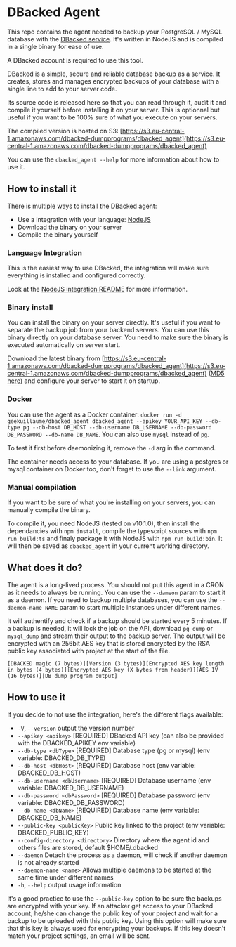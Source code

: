 # DBacked Agent

This repo contains the agent needed to backup your PostgreSQL / MySQL database with the [DBacked service](https://dbacked.com). It's written in NodeJS and is compiled in a single binary for ease of use.

A DBacked account is required to use this tool.

DBacked is a simple, secure and reliable database backup as a service. It creates, stores and manages encrypted backups of your database with a single line to add to your server code.

Its source code is released here so that you can read through it, audit it and compile it yourself before installing it on your server. This is optionnal but useful if you want to be 100% sure of what you execute on your servers.

The compiled version is hosted on S3: [https://s3.eu-central-1.amazonaws.com/dbacked-dumpprograms/dbacked_agent](https://s3.eu-central-1.amazonaws.com/dbacked-dumpprograms/dbacked_agent)

You can use the `dbacked_agent --help` for more information about how to use it.

## How to install it

There is multiple ways to install the DBacked agent:

- Use a integration with your language: [NodeJS](./integrations/nodejs)
- Download the binary on your server
- Compile the binary yourself

### Language Integration

This is the easiest way to use DBacked, the integration will make sure everything is installed and configured correctly.

Look at the [NodeJS integration README](integrations/nodejs) for more information.

### Binary install

You can install the binary on your server directly. It's useful if you want to separate the backup job from your backend servers. You can use this binary directly on your database server. You need to make sure the binary is executed automatically on server start.

Download the latest binary from [https://s3.eu-central-1.amazonaws.com/dbacked-dumpprograms/dbacked_agent](https://s3.eu-central-1.amazonaws.com/dbacked-dumpprograms/dbacked_agent) ([MD5 here](https://s3.eu-central-1.amazonaws.com/dbacked-dumpprograms/dbacked_agent_md5)) and configure your server to start it on startup.

### Docker

You can use the agent as a Docker container: `docker run -d geekuillaume/dbacked_agent dbacked_agent --apikey YOUR_API_KEY --db-type pg --db-host DB_HOST --db-username DB_USERNAME --db-password DB_PASSWORD --db-name DB_NAME`. You can also use `mysql` instead of `pg`.

To test it first before daemonizing it, remove the `-d` arg in the command.

The container needs access to your database. If you are using a postgres or mysql container on Docker too, don't forget to use the `--link` argument.

### Manual compilation

If you want to be sure of what you're installing on your servers, you can manually compile the binary.

To compile it, you need NodeJS (tested on v10.1.0), then install the dependancies with `npm install`, compile the typescript sources with `npm run build:ts` and finaly package it with NodeJS with `npm run build:bin`. It will then be saved as `dbacked_agent` in your current working directory.

## What does it do?

The agent is a long-lived process. You should not put this agent in a CRON as it needs to always be running. You can use the `--dameon` param to start it as a daemon. If you need to backup multiple databases, you can use the `--daemon-name NAME` param to start multiple instances under different names.

It will authentify and check if a backup should be started every 5 minutes. If a backup is needed, it will lock the job on the API, download `pg_dump` or `mysql_dump` and stream their output to the backup server. The output will be encrypted with an 256bit AES key that is stored encrypted by the RSA public key associated with project at the start of the file.

```
[DBACKED magic (7 bytes)][Version (3 bytes)][Encrypted AES key length in bytes (4 bytes)][Encrypted AES key (X bytes from header)][AES IV (16 bytes)][DB dump program output]
```

## How to use it

If you decide to not use the integration, here's the different flags available:

- `-V`, `--version`                 output the version number
- `--apikey <apikey>`               [REQUIRED] DBacked API key (can also be provided with the DBACKED_APIKEY env variable)
- `--db-type <dbType>`              [REQUIRED] Database type (pg or mysql) (env variable: DBACKED_DB_TYPE)
- `--db-host <dbHost>`              [REQUIRED] Database host (env variable: DBACKED_DB_HOST)
- `--db-username <dbUsername>`      [REQUIRED] Database username (env variable: DBACKED_DB_USERNAME)
- `--db-password <dbPassword>`      [REQUIRED] Database password (env variable: DBACKED_DB_PASSWORD)
- `--db-name <dbName>`              [REQUIRED] Database name (env variable: DBACKED_DB_NAME)
- `--public-key <publicKey>`        Public key linked to the project (env variable: DBACKED_PUBLIC_KEY)
- `--config-directory <directory>`  Directory where the agent id and others files are stored, default $HOME/.dbacked
- `--daemon`                        Detach the process as a daemon, will check if another daemon is not already started
- `--daemon-name <name>`            Allows multiple daemons to be started at the same time under different names
- `-h`, `--help`                    output usage information

It's a good practice to use the `--public-key` option to be sure the backups are encrypted with your key. If an attacker get access to your DBacked account, he/she can change the public key of your project and wait for a backup to be uploaded with this public key. Using this option will make sure that this key is always used for encrypting your backups. If this key doesn't match your project settings, an email will be sent.
